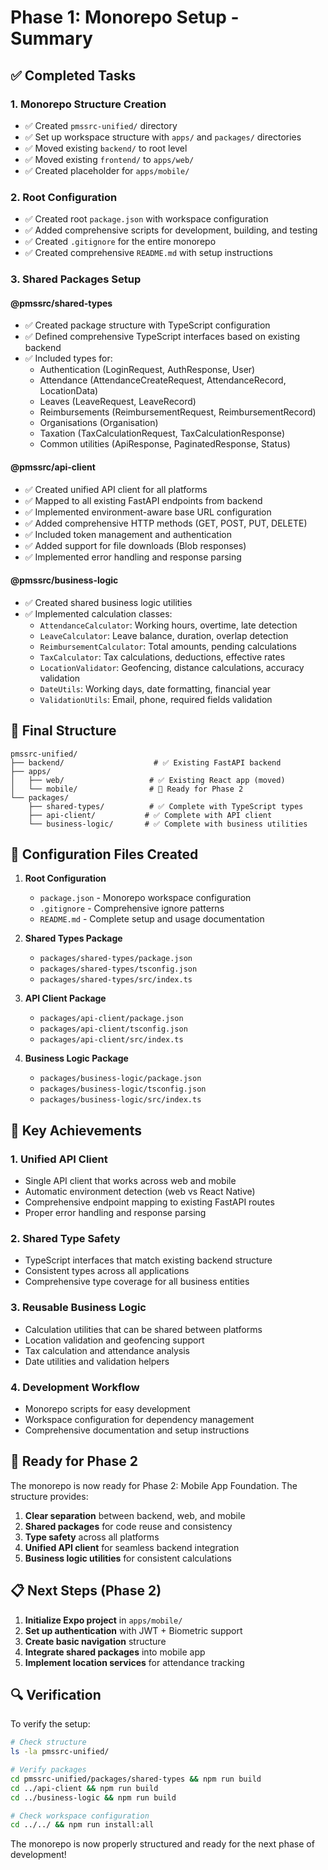 # Phase 1: Monorepo Setup - Summary

## ✅ Completed Tasks

### 1. Monorepo Structure Creation
- ✅ Created `pmssrc-unified/` directory
- ✅ Set up workspace structure with `apps/` and `packages/` directories
- ✅ Moved existing `backend/` to root level
- ✅ Moved existing `frontend/` to `apps/web/`
- ✅ Created placeholder for `apps/mobile/`

### 2. Root Configuration
- ✅ Created root `package.json` with workspace configuration
- ✅ Added comprehensive scripts for development, building, and testing
- ✅ Created `.gitignore` for the entire monorepo
- ✅ Created comprehensive `README.md` with setup instructions

### 3. Shared Packages Setup

#### @pmssrc/shared-types
- ✅ Created package structure with TypeScript configuration
- ✅ Defined comprehensive TypeScript interfaces based on existing backend
- ✅ Included types for:
  - Authentication (LoginRequest, AuthResponse, User)
  - Attendance (AttendanceCreateRequest, AttendanceRecord, LocationData)
  - Leaves (LeaveRequest, LeaveRecord)
  - Reimbursements (ReimbursementRequest, ReimbursementRecord)
  - Organisations (Organisation)
  - Taxation (TaxCalculationRequest, TaxCalculationResponse)
  - Common utilities (ApiResponse, PaginatedResponse, Status)

#### @pmssrc/api-client
- ✅ Created unified API client for all platforms
- ✅ Mapped to all existing FastAPI endpoints from backend
- ✅ Implemented environment-aware base URL configuration
- ✅ Added comprehensive HTTP methods (GET, POST, PUT, DELETE)
- ✅ Included token management and authentication
- ✅ Added support for file downloads (Blob responses)
- ✅ Implemented error handling and response parsing

#### @pmssrc/business-logic
- ✅ Created shared business logic utilities
- ✅ Implemented calculation classes:
  - `AttendanceCalculator`: Working hours, overtime, late detection
  - `LeaveCalculator`: Leave balance, duration, overlap detection
  - `ReimbursementCalculator`: Total amounts, pending calculations
  - `TaxCalculator`: Tax calculations, deductions, effective rates
  - `LocationValidator`: Geofencing, distance calculations, accuracy validation
  - `DateUtils`: Working days, date formatting, financial year
  - `ValidationUtils`: Email, phone, required fields validation

## 📁 Final Structure

```
pmssrc-unified/
├── backend/                    # ✅ Existing FastAPI backend
├── apps/
│   ├── web/                   # ✅ Existing React app (moved)
│   └── mobile/                # 🔄 Ready for Phase 2
└── packages/
    ├── shared-types/          # ✅ Complete with TypeScript types
    ├── api-client/           # ✅ Complete with API client
    └── business-logic/       # ✅ Complete with business utilities
```

## 🔧 Configuration Files Created

1. **Root Configuration**
   - `package.json` - Monorepo workspace configuration
   - `.gitignore` - Comprehensive ignore patterns
   - `README.md` - Complete setup and usage documentation

2. **Shared Types Package**
   - `packages/shared-types/package.json`
   - `packages/shared-types/tsconfig.json`
   - `packages/shared-types/src/index.ts`

3. **API Client Package**
   - `packages/api-client/package.json`
   - `packages/api-client/tsconfig.json`
   - `packages/api-client/src/index.ts`

4. **Business Logic Package**
   - `packages/business-logic/package.json`
   - `packages/business-logic/tsconfig.json`
   - `packages/business-logic/src/index.ts`

## 🎯 Key Achievements

### 1. **Unified API Client**
- Single API client that works across web and mobile
- Automatic environment detection (web vs React Native)
- Comprehensive endpoint mapping to existing FastAPI routes
- Proper error handling and response parsing

### 2. **Shared Type Safety**
- TypeScript interfaces that match existing backend structure
- Consistent types across all applications
- Comprehensive type coverage for all business entities

### 3. **Reusable Business Logic**
- Calculation utilities that can be shared between platforms
- Location validation and geofencing support
- Tax calculation and attendance analysis
- Date utilities and validation helpers

### 4. **Development Workflow**
- Monorepo scripts for easy development
- Workspace configuration for dependency management
- Comprehensive documentation and setup instructions

## 🚀 Ready for Phase 2

The monorepo is now ready for Phase 2: Mobile App Foundation. The structure provides:

1. **Clear separation** between backend, web, and mobile
2. **Shared packages** for code reuse and consistency
3. **Type safety** across all platforms
4. **Unified API client** for seamless backend integration
5. **Business logic utilities** for consistent calculations

## 📋 Next Steps (Phase 2)

1. **Initialize Expo project** in `apps/mobile/`
2. **Set up authentication** with JWT + Biometric support
3. **Create basic navigation** structure
4. **Integrate shared packages** into mobile app
5. **Implement location services** for attendance tracking

## 🔍 Verification

To verify the setup:

```bash
# Check structure
ls -la pmssrc-unified/

# Verify packages
cd pmssrc-unified/packages/shared-types && npm run build
cd ../api-client && npm run build
cd ../business-logic && npm run build

# Check workspace configuration
cd ../../ && npm run install:all
```

The monorepo is now properly structured and ready for the next phase of development! 